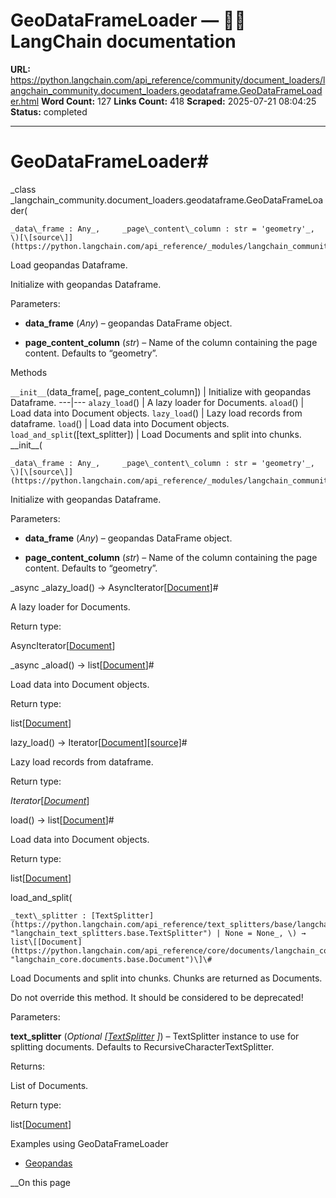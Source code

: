 # GeoDataFrameLoader — 🦜🔗 LangChain  documentation

**URL:** https://python.langchain.com/api_reference/community/document_loaders/langchain_community.document_loaders.geodataframe.GeoDataFrameLoader.html
**Word Count:** 127
**Links Count:** 418
**Scraped:** 2025-07-21 08:04:25
**Status:** completed

---

# GeoDataFrameLoader\#

_class _langchain\_community.document\_loaders.geodataframe.GeoDataFrameLoader\(

    _data\_frame : Any_,     _page\_content\_column : str = 'geometry'_, \)[\[source\]](https://python.langchain.com/api_reference/_modules/langchain_community/document_loaders/geodataframe.html#GeoDataFrameLoader)\#     

Load geopandas Dataframe.

Initialize with geopandas Dataframe.

Parameters:     

  * **data\_frame** \(_Any_\) – geopandas DataFrame object.

  * **page\_content\_column** \(_str_\) – Name of the column containing the page content. Defaults to “geometry”.

Methods

`__init__`\(data\_frame\[, page\_content\_column\]\) | Initialize with geopandas Dataframe.   ---|---   `alazy_load`\(\) | A lazy loader for Documents.   `aload`\(\) | Load data into Document objects.   `lazy_load`\(\) | Lazy load records from dataframe.   `load`\(\) | Load data into Document objects.   `load_and_split`\(\[text\_splitter\]\) | Load Documents and split into chunks.      \_\_init\_\_\(

    _data\_frame : Any_,     _page\_content\_column : str = 'geometry'_, \)[\[source\]](https://python.langchain.com/api_reference/_modules/langchain_community/document_loaders/geodataframe.html#GeoDataFrameLoader.__init__)\#     

Initialize with geopandas Dataframe.

Parameters:     

  * **data\_frame** \(_Any_\) – geopandas DataFrame object.

  * **page\_content\_column** \(_str_\) – Name of the column containing the page content. Defaults to “geometry”.

_async _alazy\_load\(\) → AsyncIterator\[[Document](https://python.langchain.com/api_reference/core/documents/langchain_core.documents.base.Document.html#langchain_core.documents.base.Document "langchain_core.documents.base.Document")\]\#     

A lazy loader for Documents.

Return type:     

AsyncIterator\[[Document](https://python.langchain.com/api_reference/core/documents/langchain_core.documents.base.Document.html#langchain_core.documents.base.Document "langchain_core.documents.base.Document")\]

_async _aload\(\) → list\[[Document](https://python.langchain.com/api_reference/core/documents/langchain_core.documents.base.Document.html#langchain_core.documents.base.Document "langchain_core.documents.base.Document")\]\#     

Load data into Document objects.

Return type:     

list\[[Document](https://python.langchain.com/api_reference/core/documents/langchain_core.documents.base.Document.html#langchain_core.documents.base.Document "langchain_core.documents.base.Document")\]

lazy\_load\(\) → Iterator\[[Document](https://python.langchain.com/api_reference/core/documents/langchain_core.documents.base.Document.html#langchain_core.documents.base.Document "langchain_core.documents.base.Document")\][\[source\]](https://python.langchain.com/api_reference/_modules/langchain_community/document_loaders/geodataframe.html#GeoDataFrameLoader.lazy_load)\#     

Lazy load records from dataframe.

Return type:     

_Iterator_\[[_Document_](https://python.langchain.com/api_reference/core/documents/langchain_core.documents.base.Document.html#langchain_core.documents.base.Document "langchain_core.documents.base.Document")\]

load\(\) → list\[[Document](https://python.langchain.com/api_reference/core/documents/langchain_core.documents.base.Document.html#langchain_core.documents.base.Document "langchain_core.documents.base.Document")\]\#     

Load data into Document objects.

Return type:     

list\[[Document](https://python.langchain.com/api_reference/core/documents/langchain_core.documents.base.Document.html#langchain_core.documents.base.Document "langchain_core.documents.base.Document")\]

load\_and\_split\(

    _text\_splitter : [TextSplitter](https://python.langchain.com/api_reference/text_splitters/base/langchain_text_splitters.base.TextSplitter.html#langchain_text_splitters.base.TextSplitter "langchain_text_splitters.base.TextSplitter") | None = None_, \) → list\[[Document](https://python.langchain.com/api_reference/core/documents/langchain_core.documents.base.Document.html#langchain_core.documents.base.Document "langchain_core.documents.base.Document")\]\#     

Load Documents and split into chunks. Chunks are returned as Documents.

Do not override this method. It should be considered to be deprecated\!

Parameters:     

**text\_splitter** \(_Optional_ _\[_[_TextSplitter_](https://python.langchain.com/api_reference/text_splitters/base/langchain_text_splitters.base.TextSplitter.html#langchain_text_splitters.base.TextSplitter "langchain_text_splitters.base.TextSplitter") _\]_\) – TextSplitter instance to use for splitting documents. Defaults to RecursiveCharacterTextSplitter.

Returns:     

List of Documents.

Return type:     

list\[[Document](https://python.langchain.com/api_reference/core/documents/langchain_core.documents.base.Document.html#langchain_core.documents.base.Document "langchain_core.documents.base.Document")\]

Examples using GeoDataFrameLoader

  * [Geopandas](https://python.langchain.com/docs/integrations/document_loaders/geopandas/)

__On this page